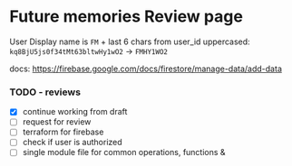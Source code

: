 # Future memories Review page

User Display name is `FM` + last 6 chars from user_id uppercased:
`kq8BjU5js0f34tMt63bltwHy1wO2` -> `FMHY1WO2`

docs: https://firebase.google.com/docs/firestore/manage-data/add-data

### TODO - reviews

- [X] continue working from draft
- [ ] request for review
- [ ] terraform for firebase
- [ ] check if user is authorized
- [ ] single module file for common operations, functions &
